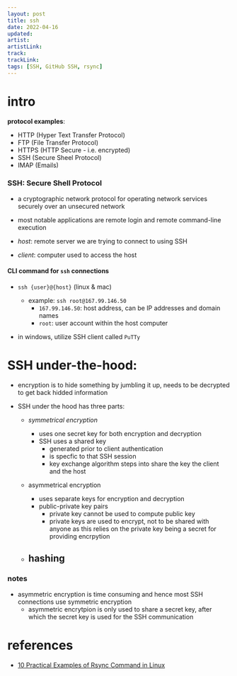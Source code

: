 ```yaml
---
layout: post
title: ssh
date: 2022-04-16
updated: 
artist: 
artistLink: 
track: 
trackLink: 
tags: [SSH, GitHub SSH, rsync]
---
```


# intro

**protocol examples**:
- HTTP (Hyper Text Transfer Protocol)
- FTP (File Transfer Protocol)
- HTTPS (HTTP Secure - i.e. encrypted)
- SSH (Secure Sheel Protocol)
- IMAP (Emails)

### **SSH**: Secure Shell Protocol
  - a cryptographic network protocol for operating network services securely over an unsecured network
  - most notable applications are remote login and remote command-line execution

- *host*: remote server we are trying to connect to using SSH
- *client*: computer used to access the host

#### CLI command for `ssh` connections

- `ssh {user}@{host}` (linux & mac)
  - example: `ssh root@167.99.146.50` 
    - `167.99.146.50`: host address, can be IP addresses and domain names
    - `root`: user account within the host computer


- in windows, utilize SSH client called `PuTTy`

# SSH under-the-hood:

- encryption is to hide something by jumbling it up, needs to be decrypted to get back hidded information

- SSH under the hood has three parts:
  - *symmetrical encryption*
    - uses one secret key for both encryption and decryption
    - SSH uses a shared key
      - generated prior to client authentication 
      - is specfic to that SSH session
      - key exchange algorithm steps into share the key the client and the host
     
    
  - asymmetrical encryption
    - uses separate keys for encryption and decryption
    - public-private key pairs
      - private key cannot be used to compute public key 
      - private keys are used to encrypt, not to be shared with anyone as this relies on the private key being a secret for providing encrpytion

       
  - hashing
    - 


### notes

- asymmetric encryption is time consuming and hence most SSH connections use symmetric encryption
  - asymmetric encrytpion is only used to share a secret key, after which the secret key is used for the SSH communication


# references

- [10 Practical Examples of Rsync Command in Linux](https://www.tecmint.com/rsync-local-remote-file-synchronization-commands/)

